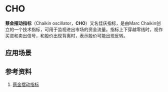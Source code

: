 # CHO
**蔡金摆动指标**（Chaikin oscillator，**CHO**）又名佳庆指标，是由Marc Chaikin创立的一个技术指标，可用于监视进出市场的资金流量。指标上下穿越零线时，视作买进和卖出信号，和股价出现背离时，表示股价可能出现反转。



## 应用场景

## 参考资料
1. [蔡金摆动指标](http://www.fxcodebase.com/wiki/index.php/Chaikin_Oscillator_(CHO)/zh)
